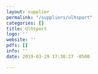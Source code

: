 ```yaml
---
layout: supplier
permalink: "/suppliers/ulhsport"
categories: []
title: Ulhsport
logo: ''
website: ''
pdfs: []
info: ''
date: 2019-03-29 17:38:27 -0500

---
```

